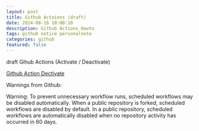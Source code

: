 ```yaml
---
layout: post
title: Github Actoions (draft) 
date: 2024-08-16 10:00:10
description: Github Actions Howto
tags: github notice personalnote
categories: github
featured: false
---
```


draft 
Gihub Actions (Activate / Deactivate)

[Github Action Dectivate]: https://docs.github.com/en/actions/managing-workflow-runs-and-deployments/managing-workflow-runs/disabling-and-enabling-a-workflow "https://docs.github.com/en/actions/managing-workflow-runs-and-deployments/managing-workflow-runs/disabling-and-enabling-a-workflow"
[Github Action Dectivate]



Warnings from Github:

Warning: To prevent unnecessary workflow runs, scheduled workflows may be disabled automatically. When a public 
repository is forked, scheduled workflows are disabled by default. In a public repository, scheduled workflows are 
automatically disabled when no repository activity has occurred in 60 days.
